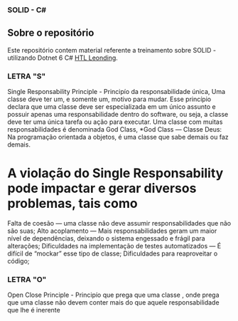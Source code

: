 ### SOLID - C# 

## Sobre o repositório

Este repositório contem material referente a treinamento sobre SOLID - utilizando Dotnet 6 C# [HTL Leonding](https://www.udemy.com/course/curso-design-patterns-csharp).

### LETRA "S"

Single Responsability Principle - Principío da responsabilidade única, Uma classe deve ter um, e somente um, motivo para mudar. 
Esse princípio declara que uma classe deve ser especializada em um único assunto e possuir apenas uma responsabilidade dentro do software, ou seja, a classe deve ter uma única tarefa ou ação para executar. Uma classe com muitas responsabilidades é denominada God Class, *God Class — Classe Deus: Na programação orientada a objetos, é uma classe que sabe demais ou faz demais.
# A violação do Single Responsability pode impactar e gerar diversos problemas, tais como  
  Falta de coesão — uma classe não deve assumir responsabilidades que não são suas;
  Alto acoplamento — Mais responsabilidades geram um maior nível de dependências, deixando o sistema engessado e frágil para alterações;
  Dificuldades na implementação de testes automatizados — É difícil de “mockar” esse tipo de classe;
  Dificuldades para reaproveitar o código;


### LETRA "O"

Open Close Principle - Principío que prega que uma classe , onde prega que uma classe não devem conter mais do que aquele responsabilidade que lhe é inerente

